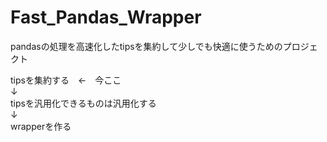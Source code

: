 # Fast_Pandas_Wrapper
pandasの処理を高速化したtipsを集約して少しでも快適に使うためのプロジェクト


tipsを集約する　←　今ここ<br>
↓<br>
tipsを汎用化できるものは汎用化する<br>
↓<br>
wrapperを作る<br>
